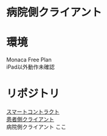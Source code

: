 # 病院側クライアント

# 環境
Monaca Free Plan  
iPad以外動作未確認

# リポジトリ
[スマートコントラクト](https://github.com/enpitut2019/Medical-App-SmartContract)  
[患者側クライアント](https://github.com/enpitut2019/Medical-App-Patient-Client)  
病院側クライアント ここ
